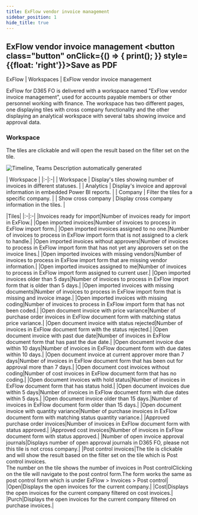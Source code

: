 ```yaml
---
title: ExFlow vendor invoice management   
sidebar_position: 1
hide_title: true
---
```

## ExFlow vendor invoice management <button class="button" onClick={() => { print(); }} style={{float: 'right'}}>Save as PDF</button>

ExFlow \| Workspaces \| ExFlow vendor invoice management

ExFlow for D365 FO is delivered with a workspace named "ExFlow vendor invoice management", used for accounts payable members or other personnel working with finance. The workspace has two different pages, one displaying tiles with cross company functionality and the other displaying an analytical workspace with several tabs showing invoice and approval data.

### Workspace

The tiles are clickable and will open the result based on the filter set on the tile.

![Timeline, Teams Description automatically generated](@site/static/img/media/image114.png)

| Workspace          |
|:-|:-|
| Workspace          | Display's tiles showing number of invoices in different statuses.        |
| Analytics          | Display's invoice and approval information in embedded Power BI reports. |
| Company            | Filter the tiles for a specific company.                                 |
| Show cross company | Display cross company information in the tiles.                          |


|Tiles|
|:-|:-|
|Invoices ready for import|Number of invoices ready for import in ExFlow.|
|Open imported invoices|Number of invoices to process in ExFlow import form.|
|Open imported invoices assigned to no one.|Number of invoices to process in ExFlow import form that is not assigned to a clerk to handle.|
|Open imported invoices without approvers|Number of invoices to process in ExFlow import form that has not yet any approvers set on the invoice lines.|
|Open imported invoices with missing vendors|Number of invoices to process in ExFlow import form that are missing vendor information.|
|Open imported invoices assigned to me|Number of invoices to process in ExFlow import form assigned to current user.|
|Open imported invoices older than 5 days|Number of invoices to process in ExFlow import form that is older than 5 days.|
|Open imported invoices with missing documents|Number of invoices to process in ExFlow import form that is missing and invoice image.|
|Open imported invoices with missing coding|Number of invoices to process in ExFlow import form that has not been coded.|
|Open document invoice with price variance|Number of purchase order invoices in ExFlow document form with matching status price variance.|
|Open document invoice with status rejected|Number of invoices in ExFlow document form with the status rejected.|
|Open document invoice with past due date|Number of invoices in ExFlow document form that has past the due date.|
|Open document invoice due within 10 days|Number of invoices in ExFlow document form with due dates within 10 days.|
|Open document invoice at current approver more than 7 days|Number of invoices in ExFlow document form that has been out for approval more than 7 days.|
|Open document cost invoices without coding|Number of cost invoices in ExFlow document form that has no coding.|
|Open document invoices with hold status|Number of invoices in ExFlow document form that has status hold.|
|Open document invoices due within 5 days|Number of invoices in ExFlow document form with due dates within 5 days.|
|Open document invoice older than 15 days.|Number of invoices in ExFlow document form older than 15 days.|
|Open document invoice with quantity variance|Number of purchase invoices in ExFlow document form with matching status quantity variance.|
|Approved purchase order invoices|Number of invoices in ExFlow document form with status approved.|
|Approved cost invoices|Number of invoices in ExFlow document form with status approved.|
|Number of open invoice approval journals|Displays number of open approval journals in D365 FO, please not this tile is not cross company.|
|Post control invoices|The tile is clickable and will show the result based on the filter set on the tile which is Post control invoices.<br/>The number on the tile shows the number of invoices in Post controlClicking on the tile will navigate to the post control form.The form works the same as post control form which is under ExFlow &gt; Invoices &gt; Post control|
|Open|Displays the open invoices for the current company.|
|Cost|Displays the open invoices for the current company filtered on cost invoices.|
|Purch|Displays the open invoices for the current company filtered on purchase invoices.|